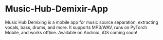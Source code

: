 # Music-Hub-Demixir-App
Music Hub Demixing is a mobile app for music source separation, extracting vocals, bass, drums, and more. It supports MP3/WAV, runs on PyTorch Mobile, and works offline. Available on Android, iOS coming soon!
